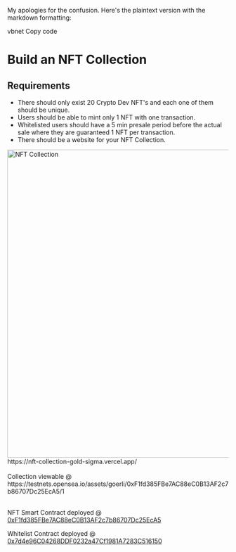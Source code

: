 
My apologies for the confusion. Here's the plaintext version with the markdown formatting:

vbnet
Copy code
# Build an NFT Collection

## Requirements
- There should only exist 20 Crypto Dev NFT's and each one of them should be unique.
- Users should be able to mint only 1 NFT with one transaction.
- Whitelisted users should have a 5 min presale period before the actual sale where they are guaranteed 1 NFT per transaction.
- There should be a website for your NFT Collection.


<img width="701" alt="NFT Collection" src="https://github.com/richardrietdijk/NFTCollection/assets/32846390/1f0bff0a-d8df-4dc9-93d9-1448f9e4cd07">

<br>
https://nft-collection-gold-sigma.vercel.app/ <br><br>
Collection viewable @ https://testnets.opensea.io/assets/goerli/0xF1fd385FBe7AC88eC0B13AF2c7b86707Dc25EcA5/1 <br>
<br>

NFT Smart Contract deployed @ [0xF1fd385FBe7AC88eC0B13AF2c7b86707Dc25EcA5](https://goerli.etherscan.io/address/0xF1fd385FBe7AC88eC0B13AF2c7b86707Dc25EcA5)

Whitelist Contract deployed @ [0x7d4e96C04268DDF0232a47Cf1981A7283C516150](https://goerli.etherscan.io/address/0x7d4e96C04268DDF0232a47Cf1981A7283C516150)
